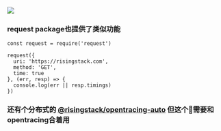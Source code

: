![](https://blog-assets.risingstack.com/2017/09/http-timing-nodejs.png)

### request package也提供了类似功能
```
const request = require('request')

request({
  uri: 'https://risingstack.com',
  method: 'GET',
  time: true
}, (err, resp) => {
  console.log(err || resp.timings)
})
```

### 还有个分布式的 [@risingstack/opentracing-auto](https://github.com/RisingStack/opentracing-auto) 但这个需要和opentracing合着用